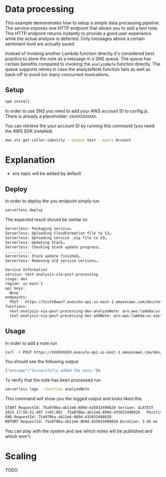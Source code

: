 <!--
title: 'AWS Data Processing example in NodeJS'
description: 'This example demonstrates how to setup a simple data processing pipeline.'
layout: Doc
framework: v1
platform: AWS
language: nodeJS
authorLink: 'https://github.com/adambrgmn'
authorName: 'Adam Bergman'
authorAvatar: 'https://avatars1.githubusercontent.com/u/13746650?v=4&s=140'
-->
# Data processing

This example demonstrates how to setup a simple data processing pipeline. The service exposes one HTTP endpoint that allows you to add a text note. This HTTP endpoint returns instantly to provide a good user experience while the actual analysis is deferred. Only messages above a certain sentiment level are actually saved.

Instead of invoking another Lambda function directly it's considered best practice to store the note as a message in a SNS queue. The queue has certain benefits compared to invoking the `analyzeNote` function directly. The queue supports retries in case the analyzeNote function fails as well as back-off to avoid too many concurrent invocations.

## Setup

```bash
npm install
```

In order to use SNS you need to add your AWS account ID to config.js. There is already a placeholder: `XXXXXXXXXXXX`.

You can retrieve the your account ID by running this command (you need the AWS SDK installed)

```bash
aws sts get-caller-identity --output text --query Account
```

# Explanation

- sns topic will be added by default

## Deploy

In order to deploy the you endpoint simply run

```bash
serverless deploy
```

The expected result should be similar to:

```bash
Serverless: Packaging service…
Serverless: Uploading CloudFormation file to S3…
Serverless: Uploading service .zip file to S3…
Serverless: Updating Stack…
Serverless: Checking Stack update progress…
............
Serverless: Stack update finished…
Serverless: Removing old service versions…

Service Information
service: text-analysis-via-post-processing
stage: dev
region: us-east-1
api keys:
  None
endpoints:
  POST - https://5cvfn0wwv7.execute-api.us-east-1.amazonaws.com/dev/notes
functions:
  text-analysis-via-post-processing-dev-analyzeNote: arn:aws:lambda:us-east-1:377024778620:function:text-analysis-via-post-processing-dev-analyzeNote
  text-analysis-via-post-processing-dev-addNote: arn:aws:lambda:us-east-1:377024778620:function:text-analysis-via-post-processing-dev-addNote
```

## Usage

In order to add a note run

```bash
curl -X POST https://XXXXXXXXX.execute-api.us-east-1.amazonaws.com/dev/notes --data '{ "note": "This is such a great Day" }'
```

You should see the following output

```bash
{"message":"Successfully added the note."}%
```

To verify that the note has been processed run

```bash
serverless logs --function analyzeNote
```

This command will show you the logged output and looks liked this

```bash
START RequestId: 75a970ba-ab11e6-809d-435833490828 Version: $LATEST
2015 17:56:32.497 (+01:00)	75a970ba-ab11e6-809d-435833490828	Positive note - will be published: This is such a great Day
END RequestId: 75a970ba-ab11e6-809d-435833490828
REPORT RequestId: 75a970ba-ab11e6-809d-435833490828	Duration: 3.45 ms	Billed Duration: 100 ms 	Memory Size: 1024 MB	Max Memory Used: 15 MB
```

You can play with the system and see which notes will be published and which won't.

# Scaling

TODO
